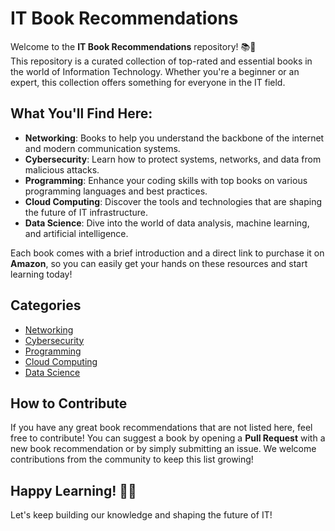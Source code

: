 # IT Book Recommendations

Welcome to the **IT Book Recommendations** repository! 📚🚀  
This repository is a curated collection of top-rated and essential books in the world of Information Technology. Whether you're a beginner or an expert, this collection offers something for everyone in the IT field.

## What You'll Find Here:

- **Networking**: Books to help you understand the backbone of the internet and modern communication systems.
- **Cybersecurity**: Learn how to protect systems, networks, and data from malicious attacks.
- **Programming**: Enhance your coding skills with top books on various programming languages and best practices.
- **Cloud Computing**: Discover the tools and technologies that are shaping the future of IT infrastructure.
- **Data Science**: Dive into the world of data analysis, machine learning, and artificial intelligence.

Each book comes with a brief introduction and a direct link to purchase it on **Amazon**, so you can easily get your hands on these resources and start learning today!

## Categories

- [Networking](./Networking/index.md)
- [Cybersecurity](./Cybersecurity)
- [Programming](./Programming)
- [Cloud Computing](./Cloud-Computing/index.md) 
- [Data Science](./Data-Science)

## How to Contribute

If you have any great book recommendations that are not listed here, feel free to contribute! You can suggest a book by opening a **Pull Request** with a new book recommendation or by simply submitting an issue. We welcome contributions from the community to keep this list growing!

## Happy Learning! 📖💡

Let's keep building our knowledge and shaping the future of IT!
